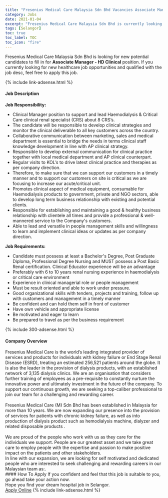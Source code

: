 ```yaml
---
title: "Fresenius Medical Care Malaysia Sdn Bhd Vacancies Associate Manager - HD Clinical" 
category: Jobs 
date: 2021-01-04 
excerpt: "Fresenius Medical Care Malaysia Sdn Bhd is currently looking for suitable person to fill in the Associate Manager - HD Clinical which positioned at Selangor" 
tags: [Selangor] 
toc: true 
toc_label: TOC 
toc_icon: "fire" 
--- 
```


<p>Fresenius Medical Care Malaysia Sdn Bhd is looking for new potential candidates to fill in for <b>Associate Manager - HD Clinical</b> position. If you currently looking for new healthcare job opportunities and qualified with the job desc, feel free to apply this job.
</p>{% include link-adsense.html %} 
<div><div><div><h4>Job Description</h4></div></div><div><div><span><div><div><strong>Job Responsibility:</strong><ul><li>Clinical Manager position to support and lead Haemodialysis &amp; Critical Care clinical renal specialist (CRS) about 8 CRS&#8217;s.</li><li>The candidate will be responsible to develop clinical strategies and monitor the clinical deliverable to all key customers across the country.</li><li>Collaborative communication between marketing, sales and medical department is essential to bridge the needs in terms clinical staff knowledge development in line with AP clinical strategy.</li><li>Responsible to develop external communication for clinical practice together with local medical department and AP clinical counterpart.</li><li>Regular visits to KOL&#8217;s to drive latest clinical practice and therapies as per company direction.</li><li>Therefore, to make sure that we can support our customers in a timely manner and to support our customers on site is critical as we are focusing to increase our acute/critical unit.</li><li>Promotes clinical aspect of medical equipment, consumable for Haemodialysis products to government, private and NGO sectors, able to develop long term business relationship with existing and potential clients.</li><li>Responsible for establishing and maintaining a good &amp; healthy business relationship with clientele all times and provide a professional &amp; well-mannered service to the Company's customers.</li><li>Able to lead and versatile in people management skills and willingness to learn and implement clinical ideas or updates as per company direction.</li></ul><div><strong>Job Requirements:</strong></div><ul><li>Candidate must possess at least a Bachelor's Degree, Post Graduate Diploma, Professional Degree Nursing and MUST possess a Post Basic Renal certification. Clinical Educator experience will be an advantage</li><li>Preferably with 6 to 10 years renal nursing experience in haemodialysis or critical care environment</li><li>Experience in clinical managerial role or people management</li><li>Must be result oriented and able to work under pressure.</li><li>Good organizational skills with tenders, projects and training, follow up with customers and management in a timely manner</li><li>Be confident and can hold them self in front of customer</li><li>Have own vehicle and appropriate license</li><li>Be motivated and eager to learn</li><li>Be prepared to travel as per the business requirement</li></ul></div></div></span></div></div></div> 
{% include 300-adsense.html %} 
<div><div><div><h4>Company Overview</h4></div></div><div><div><span><div><div>
<div>
		Fresenius Medical Care is the world&#8217;s leading integrated provider of services and products for individuals with kidney failure or End Stage Renal Disease (ESRD), treating an estimated 256,521 patients around the globe. It is also the leader in the provision of dialysis products, with an established network of 3,135 dialysis clinics. We are an organisation that considers further training of employees as a pre-requisite to constantly nurture the innovative power and ultimately investment in the future of the company. To support our continuous growth, we are seeking a top-caliber professional to join our team for a challenging and rewarding career.<br>
<br>
		Fresenius Medical Care (M) Sdn Bhd has been established in Malaysia for more than 10 years. We are now expanding our presence into the provision of services for patients with chronic kidney failure, as well as into production of dialysis product such as hemodialysis machine, dialyzer and related disposable products .<br>
<br>
		We are proud of the people who work with us as they care for the individuals we support. People are our greatest asset and we take great care to employ people with the expertise and passion to make positive impact on the patients and other stakeholders.</div>
<div>
		In line with our expansion, we are looking for self motivated and dedicated people who are interested to seek challenging and rewarding careers in our Malaysian team as:.</div>
</div></div></span></div></div></div> 
#### How To Apply 
If you confident and feel that this job is suitable to you, go ahead take your action now. <br/> 
Hope you find your dream hospital job in Selangor. <br/> 
<a href="https://www.jobstreet.com.my/en/job/associate-manager-hd-clinical-4454965?jobId=jobstreet-my-job-4454965&sectionRank=8&token=0~1b653b48-c70c-4213-ba04-3d1cb94480c6&fr=SRP%20View%20In%20New%20Ta" class="btn btn--warning" target="_blank" rel="nofollow noopenner">Apply Online</a> 
{% include link-adsense.html %} 